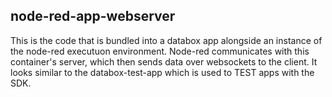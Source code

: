 node-red-app-webserver
----------------------

This is the code that is bundled into a databox app alongside an instance of the node-red executuon environment.  Node-red communicates with this container's server, which then sends data over websockets to the client.  It looks similar to the databox-test-app which is used to TEST apps with the SDK.